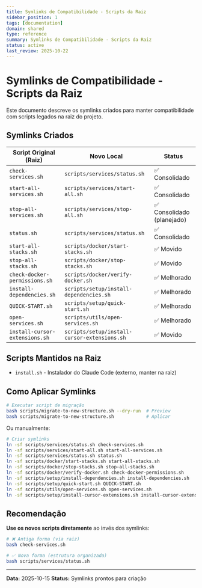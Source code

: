 ```yaml
---
title: Symlinks de Compatibilidade - Scripts da Raiz
sidebar_position: 1
tags: [documentation]
domain: shared
type: reference
summary: Symlinks de Compatibilidade - Scripts da Raiz
status: active
last_review: 2025-10-22
---
```


# Symlinks de Compatibilidade - Scripts da Raiz

Este documento descreve os symlinks criados para manter compatibilidade com scripts legados na raiz do projeto.

## Symlinks Criados

| Script Original (Raiz) | Novo Local | Status |
|------------------------|------------|--------|
| `check-services.sh` | `scripts/services/status.sh` | ✅ Consolidado |
| `start-all-services.sh` | `scripts/services/start-all.sh` | ✅ Consolidado |
| `stop-all-services.sh` | `scripts/services/stop-all.sh` | ✅ Consolidado (planejado) |
| `status.sh` | `scripts/services/status.sh` | ✅ Consolidado |
| `start-all-stacks.sh` | `scripts/docker/start-stacks.sh` | ✅ Movido |
| `stop-all-stacks.sh` | `scripts/docker/stop-stacks.sh` | ✅ Movido |
| `check-docker-permissions.sh` | `scripts/docker/verify-docker.sh` | ✅ Melhorado |
| `install-dependencies.sh` | `scripts/setup/install-dependencies.sh` | ✅ Melhorado |
| `QUICK-START.sh` | `scripts/setup/quick-start.sh` | ✅ Melhorado |
| `open-services.sh` | `scripts/utils/open-services.sh` | ✅ Melhorado |
| `install-cursor-extensions.sh` | `scripts/setup/install-cursor-extensions.sh` | ✅ Movido |

## Scripts Mantidos na Raiz

- `install.sh` - Instalador do Claude Code (externo, manter na raiz)

## Como Aplicar Symlinks

```bash
# Executar script de migração
bash scripts/migrate-to-new-structure.sh --dry-run  # Preview
bash scripts/migrate-to-new-structure.sh            # Aplicar
```

Ou manualmente:

```bash
# Criar symlinks
ln -sf scripts/services/status.sh check-services.sh
ln -sf scripts/services/start-all.sh start-all-services.sh
ln -sf scripts/services/status.sh status.sh
ln -sf scripts/docker/start-stacks.sh start-all-stacks.sh
ln -sf scripts/docker/stop-stacks.sh stop-all-stacks.sh
ln -sf scripts/docker/verify-docker.sh check-docker-permissions.sh
ln -sf scripts/setup/install-dependencies.sh install-dependencies.sh
ln -sf scripts/setup/quick-start.sh QUICK-START.sh
ln -sf scripts/utils/open-services.sh open-services.sh
ln -sf scripts/setup/install-cursor-extensions.sh install-cursor-extensions.sh
```

## Recomendação

**Use os novos scripts diretamente** ao invés dos symlinks:

```bash
# ❌ Antiga forma (via raiz)
bash check-services.sh

# ✅ Nova forma (estrutura organizada)
bash scripts/services/status.sh
```

---

**Data:** 2025-10-15
**Status:** Symlinks prontos para criação
